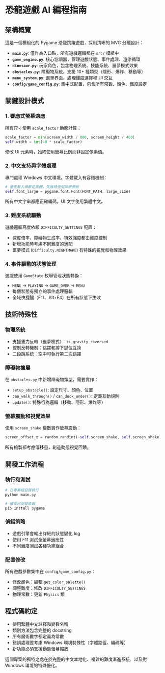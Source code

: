 # 恐龍遊戲 AI 編程指南

## 架構概覽

這是一個模組化的 Pygame 恐龍跳躍遊戲，採用清晰的 MVC 分離設計：

- **`main.py`**: 僅作為入口點，所有遊戲邏輯都在 `src/` 模組中
- **`game_engine.py`**: 核心協調器，管理遊戲狀態、事件處理、渲染循環
- **`dinosaur.py`**: 玩家角色，包含物理系統、技能系統、噩夢模式效果
- **`obstacles.py`**: 障礙物系統，支援 10+ 種類型（隱形、爆炸、移動等）
- **`menu_system.py`**: 選單界面，處理難度選擇和 UI 交互
- **`config/game_config.py`**: 集中式配置，包含所有常數、顏色、難度設定

## 關鍵設計模式

### 1. 響應式螢幕適應

所有尺寸使用 `scale_factor` 動態計算：

```python
scale_factor = min(screen_width / 800, screen_height / 400)
self.width = int(40 * scale_factor)
```

修改 UI 元素時，始終使用螢幕比例而非固定像素值。

### 2. 中文支持與字體處理

專門處理 Windows 中文環境，字體載入有容錯機制：

```python
# 優先載入微軟正黑體，失敗時使用系統預設
self.font_large = pygame.font.Font(FONT_PATH, large_size)
```

所有中文字串都應正確編碼，UI 文字使用繁體中文。

### 3. 難度系統驅動

遊戲邏輯高度依賴 `DIFFICULTY_SETTINGS` 配置：

- 速度倍率、障礙物生成率、特效強度都由難度控制
- 新增功能時考慮不同難度的適配
- 噩夢模式 (`Difficulty.NIGHTMARE`) 有特殊的視覺和物理效果

### 4. 事件驅動的狀態管理

遊戲使用 `GameState` 枚舉管理狀態轉換：

- `MENU` → `PLAYING` → `GAME_OVER` → `MENU`
- 每個狀態有獨立的事件處理邏輯
- 全域快捷鍵（F11、Alt+F4）在所有狀態下生效

## 技術特殊性

### 物理系統

- 支援重力反轉（噩夢模式）：`is_gravity_reversed`
- 控制反轉機制：跳躍和蹲下鍵位互換
- 二段跳系統：空中可執行第二次跳躍

### 障礙物擴展

在 `obstacles.py` 中新增障礙物類型，需要實作：

- `setup_obstacle()`: 設定尺寸、顏色、位置
- `can_walk_through()` / `can_duck_under()`: 定義互動規則
- `update()`: 特殊行為邏輯（移動、隱形、爆炸等）

### 螢幕震動和視覺效果

使用 `screen_shake` 變數實作螢幕震動：

```python
screen_offset_x = random.randint(-self.screen_shake, self.screen_shake)
```

所有繪製都考慮偏移量，創造動態視覺回饋。

## 開發工作流程

### 執行和測試

```bash
# 在專案根目錄執行
python main.py

# 確保已安裝依賴
pip install pygame
```

### 偵錯策略

- 遊戲引擎會輸出詳細的狀態變化 log
- 使用 F11 測試全螢幕適應性
- 不同難度測試各種功能組合

### 配置修改

所有遊戲參數集中在 `config/game_config.py`：

- 修改顏色：編輯 `get_color_palette()`
- 調整難度：修改 `DIFFICULTY_SETTINGS`
- 物理常數：更新 `Physics` 類

## 程式碼約定

- 使用繁體中文註釋和變數名稱
- 類別方法包含完整的 docstring
- 所有魔術數字都定義為常數
- 錯誤處理要考慮 Windows 環境特殊性（字體路徑、編碼等）
- 新功能必須支援動態螢幕縮放

這個專案的獨特之處在於完整的中文本地化、複雜的難度漸進系統，以及對 Windows 環境的特殊優化。
